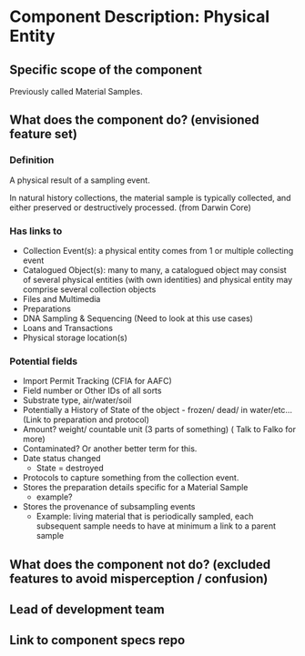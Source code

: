 Component Description: Physical Entity
=======================

## Specific scope of the component

Previously called Material Samples.

## What does the component do? (envisioned feature set)

### Definition

A physical result of a sampling event.

In natural history collections,
the material sample is typically collected, and either preserved or destructively processed. (from Darwin Core)

### Has links to
* Collection Event(s): a physical entity comes from 1 or multiple collecting event
* Catalogued Object(s): many to many, a catalogued object may consist of several physical entities (with own identities) and physical entity may comprise several collection objects
* Files and Multimedia
* Preparations
* DNA Sampling & Sequencing (Need to look at this use cases)
* Loans and Transactions
* Physical storage location(s)

### Potential fields
* Import Permit Tracking (CFIA for AAFC)
* Field number or Other IDs of all sorts
* Substrate type, air/water/soil
* Potentially a History of State of the object - frozen/ dead/ in water/etc… (Link to preparation and protocol)
* Amount? weight/ countable unit (3 parts of something) ( Talk to Falko for more)
* Contaminated? Or another better term for this.
* Date status changed
  * State = destroyed
* Protocols to capture something from the collection event.
* Stores the preparation details specific for a Material Sample
  * example?
* Stores the provenance of subsampling events
  * Example: living material that is periodically sampled, each subsequent sample needs to have at minimum a link to a parent sample

## What does the component __not__ do? (excluded features to avoid misperception / confusion)


## Lead of development team


## Link to component specs repo

